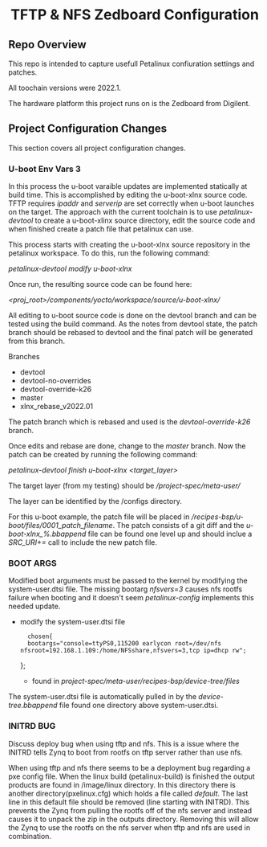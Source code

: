 <h1 align="center">TFTP & NFS Zedboard Configuration</h1>


<h2 align="left">Repo Overview</h2>

This repo is intended to capture usefull Petalinux confiuration settings and patches.

All toochain versions were 2022.1.

The hardware platform this project runs on is the Zedboard from Digilent.

<h2 align="left">Project Configuration Changes</h2>

This section covers all project configuration changes.


<h3 align="left"> U-boot Env Vars 3</h3>

In this process the u-boot varaible updates are implemented statically at build time. This is accomplished by editing the u-boot-xlnx source code. TFTP requires *ipaddr* and *serverip* are set correctly when u-boot launches on the target. The approach with the current toolchain is to use *petalinux-devtool* to create a u-boot-xlinx source directory, edit the source code and when finished create a patch file that petalinux can use.

This process starts with creating the u-boot-xlnx source repository in the petalinux workspace. To do this, run the following command:


*petalinux-devtool modify u-boot-xlnx*

Once run, the resulting source code can be found here:

*<proj_root\>/components/yocto/workspace/source/u-boot-xlnx/*

All editing to u-boot source code is done on the devtool branch and can be tested using the build command.  As the notes from devtool state, the patch branch should be rebased to devtool and the final patch will be generated from this branch.

Branches

* devtool
* devtool-no-overrides
* devtool-override-k26
* master
* xlnx_rebase_v2022.01

The patch branch which is rebased and used is the *devtool-override-k26* branch. 

Once edits and rebase are done, change to the *master* branch. Now the patch can be created by running the following command:

*petalinux-devtool finish u-boot-xlnx <target_layer\>*

The target layer (from my testing) should be */project-spec/meta-user/*

The layer can be identified by the /configs directory.

For this u-boot example, the patch file will be placed in */recipes-bsp/u-boot/files/0001_patch_filename*. The patch consists of a git diff and the *u-boot-xlnx_%.bbappend* file can be found one level up and should inclue a *SRC_URI+=* call to include the new patch file.






<h3 align="left">BOOT ARGS</h3>

Modified boot arguments must be passed to the kernel by modifying the system-user.dtsi file. The missing bootarg *nfsvers=3* causes nfs rootfs failure when booting and it doesn't seem *petalinux-config* implements this needed update.

* modify the system-user.dtsi file

    	chosen{
		bootargs="console=ttyPS0,115200 earlycon root=/dev/nfs nfsroot=192.168.1.109:/home/NFSshare,nfsvers=3,tcp ip=dhcp rw";
    };

    * found in *project-spec/meta-user/recipes-bsp/device-tree/files*

The system-user.dtsi file is automatically pulled in by the *device-tree.bbappend* file found one directory above system-user.dtsi.










<h3 align="left">INITRD BUG</h3>

Discuss deploy bug when using tftp and nfs.  This is a issue where the INITRD tells Zynq to boot from rootfs on tftp server rather than use nfs.

When using tftp and nfs there seems to be a deployment bug regarding a pxe config file.  When the linux build (petalinux-build) is finished the output products are found in /image/linux directory. In this directory there is another directory(pxelinux.cfg) which holds a file called *default*. The last line in this default file should be removed (line starting with INITRD). This prevents the Zynq from pulling the rootfs off of the nfs server and instead causes it to unpack the zip in the outputs directory. Removing this will allow the Zynq to use the rootfs on the nfs server when tftp and nfs are used in combination.

















